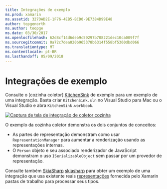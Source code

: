 ```yaml
---
title: Integrações de exemplo
ms.prod: xamarin
ms.assetid: 327DAD2E-1F76-4EB5-BCD0-9E7384D99E48
author: topgenorth
ms.author: toopge
ms.date: 03/30/2017
ms.openlocfilehash: 62d8cf14d6deb9c59297b708221dec10ca009f7f
ms.sourcegitcommit: 0a72c7dea020b965378b6314f558bf5360dbd066
ms.translationtype: MT
ms.contentlocale: pt-BR
ms.lasthandoff: 05/09/2018
---
```

# <a name="sample-integrations"></a>Integrações de exemplo

Consulte o [cozinha coletor] [ KitchenSink] de exemplo para um exemplo de uma integração. Basta criar `KitchenSink.sln` no Visual Studio para Mac ou o Visual Studio e abra `KitchenSink.workbook`.

[![Captura de tela de integração de coletor cozinha](samples-images/kitchensinkintegrationscreenshot.png)](samples-images/kitchensinkintegrationscreenshot.png#lightbox)

O exemplo da cozinha coletor demonstra os dois conjuntos de conceitos:

* As partes de representação demonstram como usar `RepresentationManager` para aumentar a renderização usando as representações internas.
* O `Person` objeto e seu associado renderizador de JavaScript demonstram o uso `ISerializableObject` sem passar por um provedor de representação.

Consulte também [SkiaSharp] [ skiasharp] para obter um exemplo de uma integração que usa existente reais [representações](~/tools/workbooks/sdk/representations.md) fornecida pelo Xamarin pastas de trabalho para processar seus tipos.

[KitchenSink]: https://github.com/xamarin/Workbooks/tree/master/SDK/Samples/KitchenSink
[skiasharp]: https://github.com/mono/SkiaSharp/tree/master/source/SkiaSharp.Workbooks
